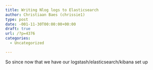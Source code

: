 ```yaml
---
title: Writing Nlog logs to Elasticsearch
author: Christiaan Baes (chrissie1)
type: post
date: -001-11-30T00:00:00+00:00
draft: true
url: /?p=4376
categories:
  - Uncategorized

---
```

So since now that we have our logstash/elasticsearch/kibana set up